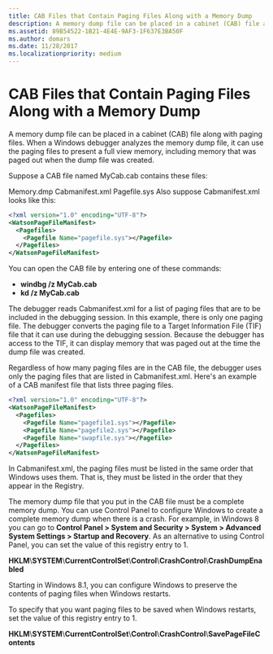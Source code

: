 ```yaml
---
title: CAB Files that Contain Paging Files Along with a Memory Dump
description: A memory dump file can be placed in a cabinet (CAB) file along with paging files.
ms.assetid: 89B54522-1B21-4E4E-9AF3-1F637E3BA50F
ms.author: domars
ms.date: 11/28/2017
ms.localizationpriority: medium
---
```


# CAB Files that Contain Paging Files Along with a Memory Dump


A memory dump file can be placed in a cabinet (CAB) file along with paging files. When a Windows debugger analyzes the memory dump file, it can use the paging files to present a full view memory, including memory that was paged out when the dump file was created.

Suppose a CAB file named MyCab.cab contains these files:

Memory.dmp
Cabmanifest.xml
Pagefile.sys
Also suppose Cabmanifest.xml looks like this:

```XML
<?xml version="1.0" encoding="UTF-8"?>
<WatsonPageFileManifest>
  <Pagefiles>
    <Pagefile Name="pagefile.sys"></Pagefile>
  </Pagefiles>
</WatsonPageFileManifest>
```

You can open the CAB file by entering one of these commands:

-   **windbg /z MyCab.cab**
-   **kd /z MyCab.cab**

The debugger reads Cabmanifest.xml for a list of paging files that are to be included in the debugging session. In this example, there is only one paging file. The debugger converts the paging file to a Target Information File (TIF) file that it can use during the debugging session. Because the debugger has access to the TIF, it can display memory that was paged out at the time the dump file was created.

Regardless of how many paging files are in the CAB file, the debugger uses only the paging files that are listed in Cabmanifest.xml. Here's an example of a CAB manifest file that lists three paging files.

```XML
<?xml version="1.0" encoding="UTF-8"?>
<WatsonPageFileManifest>
  <Pagefiles>
    <Pagefile Name="pagefile1.sys"></Pagefile>
    <Pagefile Name="pagefile2.sys"></Pagefile>
    <Pagefile Name="swapfile.sys"></Pagefile>
  </Pagefiles>
</WatsonPageFileManifest>
```

In Cabmanifest.xml, the paging files must be listed in the same order that Windows uses them. That is, they must be listed in the order that they appear in the Registry.

The memory dump file that you put in the CAB file must be a complete memory dump. You can use Control Panel to configure Windows to create a complete memory dump when there is a crash. For example, in Windows 8 you can go to **Control Panel &gt; System and Security &gt; System &gt; Advanced System Settings &gt; Startup and Recovery**. As an alternative to using Control Panel, you can set the value of this registry entry to 1.

**HKLM**\\**SYSTEM**\\**CurrentControlSet**\\**Control**\\**CrashControl**\\**CrashDumpEnabled**

Starting in Windows 8.1, you can configure Windows to preserve the contents of paging files when Windows restarts.

To specify that you want paging files to be saved when Windows restarts, set the value of this registry entry to 1.

**HKLM**\\**SYSTEM**\\**CurrentControlSet**\\**Control**\\**CrashControl**\\**SavePageFileContents**

 

 





